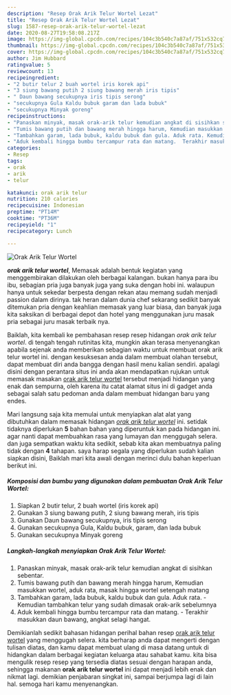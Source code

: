 ```yaml
---
description: "Resep Orak Arik Telur Wortel Lezat"
title: "Resep Orak Arik Telur Wortel Lezat"
slug: 1587-resep-orak-arik-telur-wortel-lezat
date: 2020-08-27T19:58:08.217Z
image: https://img-global.cpcdn.com/recipes/104c3b540c7a87af/751x532cq70/orak-arik-telur-wortel-foto-resep-utama.jpg
thumbnail: https://img-global.cpcdn.com/recipes/104c3b540c7a87af/751x532cq70/orak-arik-telur-wortel-foto-resep-utama.jpg
cover: https://img-global.cpcdn.com/recipes/104c3b540c7a87af/751x532cq70/orak-arik-telur-wortel-foto-resep-utama.jpg
author: Jim Hubbard
ratingvalue: 5
reviewcount: 13
recipeingredient:
- "2 butir telur 2 buah wortel iris korek api"
- "3 siung bawang putih 2 siung bawang merah iris tipis"
- " Daun bawang secukupnya iris tipis serong"
- "secukupnya Gula Kaldu bubuk garam dan lada bubuk"
- "secukupnya Minyak goreng"
recipeinstructions:
- "Panaskan minyak, masak orak-arik telur kemudian angkat di sisihkan sebentar."
- "Tumis bawang putih dan bawang merah hingga harum, Kemudian masukkan wortel, aduk rata, masak hingga wortel setengah matang"
- "Tambahkan garam, lada bubuk, kaldu bubuk dan gula. Aduk rata. Kemudian tambahkan telur yang sudah dimasak orak-arik sebelumnya"
- "Aduk kembali hingga bumbu tercampur rata dan matang.  Terakhir masukkan daun bawang, angkat selagi hangat."
categories:
- Resep
tags:
- orak
- arik
- telur

katakunci: orak arik telur 
nutrition: 210 calories
recipecuisine: Indonesian
preptime: "PT14M"
cooktime: "PT36M"
recipeyield: "1"
recipecategory: Lunch

---
```



![Orak Arik Telur Wortel](https://img-global.cpcdn.com/recipes/104c3b540c7a87af/751x532cq70/orak-arik-telur-wortel-foto-resep-utama.jpg)

<b><i>orak arik telur wortel</i></b>, Memasak adalah bentuk kegiatan yang menggembirakan dilakukan oleh berbagai kalangan. bukan hanya para ibu ibu, sebagian pria juga banyak juga yang suka dengan hobi ini. walaupun hanya untuk sekedar berpesta dengan rekan atau memang sudah menjadi passion dalam dirinya. tak heran dalam dunia chef sekarang sedikit banyak ditemukan pria dengan keahlian memasak yang luar biasa, dan banyak juga kita saksikan di berbagai depot dan hotel yang menggunakan juru masak pria sebagai juru masak terbaik nya.

Baiklah, kita kembali ke pembahasan resep resep hidangan <i>orak arik telur wortel</i>. di tengah tengah rutinitas kita, mungkin akan terasa menyenangkan apabila sejenak anda memberikan sebagian waktu untuk membuat orak arik telur wortel ini. dengan kesuksesan anda dalam membuat olahan tersebut, dapat membuat diri anda bangga dengan hasil menu kalian sendiri. apalagi disini dengan perantara situs ini anda akan mendapatkan rujukan untuk memasak masakan <u>orak arik telur wortel</u> tersebut menjadi hidangan yang enak dan sempurna, oleh karena itu catat alamat situs ini di gadget anda sebagai salah satu pedoman anda dalam membuat hidangan baru yang endes.




Mari langsung saja kita memulai untuk menyiapkan alat alat yang dibutuhkan dalam memasak hidangan <u><i>orak arik telur wortel</i></u> ini. setidak tidaknya diperlukan <b>5</b> bahan bahan yang diperuntuk kan pada hidangan ini. agar nanti dapat membuahkan rasa yang lumayan dan menggugah selera. dan juga sempatkan waktu kita sedikit, sebab kita akan membuatnya paling tidak dengan <b>4</b> tahapan. saya harap segala yang diperlukan sudah kalian siapkan disini, Baiklah mari kita awali dengan merinci dulu bahan keperluan berikut ini.

<!--inarticleads1-->

##### Komposisi dan bumbu yang digunakan dalam pembuatan Orak Arik Telur Wortel:

1. Siapkan 2 butir telur, 2 buah wortel (iris korek api)
1. Gunakan 3 siung bawang putih, 2 siung bawang merah, iris tipis
1. Gunakan  Daun bawang secukupnya, iris tipis serong
1. Gunakan secukupnya Gula, Kaldu bubuk, garam, dan lada bubuk
1. Gunakan secukupnya Minyak goreng




<!--inarticleads2-->

##### Langkah-langkah menyiapkan Orak Arik Telur Wortel:

1. Panaskan minyak, masak orak-arik telur kemudian angkat di sisihkan sebentar.
1. Tumis bawang putih dan bawang merah hingga harum, Kemudian masukkan wortel, aduk rata, masak hingga wortel setengah matang
1. Tambahkan garam, lada bubuk, kaldu bubuk dan gula. Aduk rata. - Kemudian tambahkan telur yang sudah dimasak orak-arik sebelumnya
1. Aduk kembali hingga bumbu tercampur rata dan matang.  - Terakhir masukkan daun bawang, angkat selagi hangat.




Demikianlah sedikit bahasan hidangan perihal bahan resep <u>orak arik telur wortel</u> yang menggugah selera. kita berharap anda dapat mengerti dengan tulisan diatas, dan kamu dapat membuat ulang di masa datang untuk di hidangkan dalam berbagai kegiatan keluarga atau sahabat kamu. kita bisa mengulik resep resep yang tersedia diatas sesuai dengan harapan anda, sehingga makanan <b>orak arik telur wortel</b> ini dapat menjadi lebih enak dan nikmat lagi. demikian penjabaran singkat ini, sampai berjumpa lagi di lain hal. semoga hari kamu menyenangkan.
